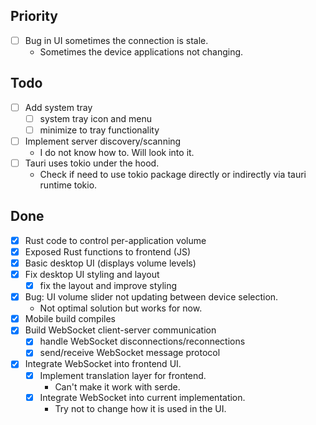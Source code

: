 ## Priority

- [ ] Bug in UI sometimes the connection is stale.
    - Sometimes the device applications not changing.

## Todo

- [ ] Add system tray
    - [ ] system tray icon and menu
    - [ ] minimize to tray functionality
- [ ] Implement server discovery/scanning
    - I do not know how to. Will look into it.
- [ ] Tauri uses tokio under the hood.
    - Check if need to use tokio package directly or
      indirectly via tauri runtime tokio.

## Done

- [x] Rust code to control per-application volume
- [x] Exposed Rust functions to frontend (JS)
- [x] Basic desktop UI (displays volume levels)
- [x] Fix desktop UI styling and layout
    - [x] fix the layout and improve styling
- [x] Bug: UI volume slider not updating between device selection.
    - Not optimal solution but works for now.
- [x] Mobile build compiles
- [x] Build WebSocket client-server communication
    - [x] handle WebSocket disconnections/reconnections
    - [x] send/receive WebSocket message protocol
- [x] Integrate WebSocket into frontend UI.
    - [x] Implement translation layer for frontend.
        - Can't make it work with serde.
    - [x] Integrate WebSocket into current implementation.
        - Try not to change how it is used in the UI.